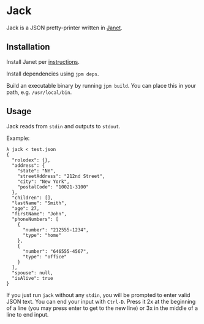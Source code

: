 # Jack

Jack is a JSON pretty-printer written in [Janet](https://janet-lang.org/).

## Installation

Install Janet per [instructions](https://janet-lang.org/docs/index.html).

Install dependencies using `jpm deps`.

Build an executable binary by running `jpm build`. You can place this in your path, e.g. `/usr/local/bin`.

## Usage

Jack reads from `stdin` and outputs to `stdout`.

Example:
```
λ jack < test.json
{
  "rolodex": {},
  "address": {
    "state": "NY",
    "streetAddress": "212nd Street",
    "city": "New York",
    "postalCode": "10021-3100"
  },
  "children": [],
  "lastName": "Smith",
  "age": 27,
  "firstName": "John",
  "phoneNumbers": [
    {
      "number": "212555-1234",
      "type": "home"
    },
    {
      "number": "646555-4567",
      "type": "office"
    }
  ],
  "spouse": null,
  "isAlive": true
}
```

If you just run `jack` without any `stdin`, you will be prompted to enter valid JSON text. You can end your input with `Ctrl-D`. Press it 2x at the beginning of a line (you may press enter to get to the new line) or 3x in the middle of a line to end input.

